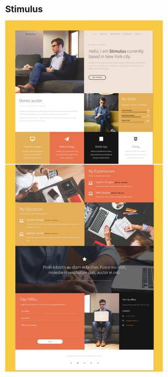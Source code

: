# Stimulus
![website view ](https://github.com/Mustafa-hameed199/Template_7/blob/main/images/Stimulus%20Template%20cut%201.png?raw=true) ![website view ](https://github.com/Mustafa-hameed199/Template_7/blob/main/images/Stimulus%20Template%20cut%202.png?raw=true)

